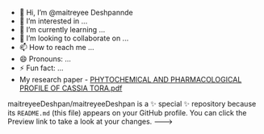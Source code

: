 - 👋 Hi, I’m @maitreyee Deshpannde
- 👀 I’m interested in ...
- 🌱 I’m currently learning ...
- 💞️ I’m looking to collaborate on ...
- 📫 How to reach me ...
- 😄 Pronouns: ...
- ⚡ Fun fact: ...
- My research paper - [PHYTOCHEMICAL AND PHARMACOLOGICAL PROFILE OF CASSIA TORA.pdf](https://github.com/maitreyeeDeshpan/maitreyeeDeshpan/files/14728564/PHYTOCHEMICAL.AND.PHARMACOLOGICAL.PROFILE.OF.CASSIA.TORA.pdf)


maitreyeeDeshpan/maitreyeeDeshpan is a ✨ special ✨ repository because its `README.md` (this file) appears on your GitHub profile.
You can click the Preview link to take a look at your changes.
--->
